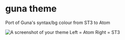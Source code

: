 # guna theme
Port of Guna's syntax/bg colour from ST3 to Atom

![A screenshot of your theme](https://i.imgur.com/gNHdpGk.png)
Left = Atom
Right = ST3
